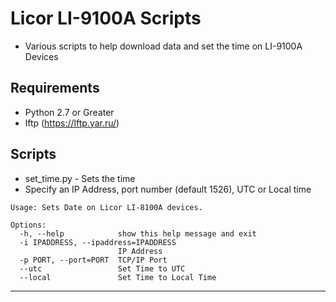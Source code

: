 # Licor LI-9100A Scripts
- Various scripts to help download data and set the time on LI-9100A Devices

## Requirements
* Python 2.7 or Greater
* lftp (https://lftp.yar.ru/)

## Scripts
* set_time.py - Sets the time 
* Specify an IP Address, port number (default 1526), UTC or Local time
```
Usage: Sets Date on Licor LI-8100A devices.

Options:
  -h, --help            show this help message and exit
  -i IPADDRESS, --ipaddress=IPADDRESS
                        IP Address
  -p PORT, --port=PORT  TCP/IP Port
  --utc                 Set Time to UTC
  --local               Set Time to Local Time
```
---

